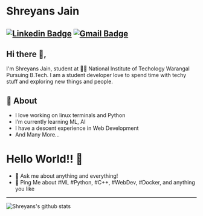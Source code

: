 # Shreyans Jain
[![Linkedin Badge](https://img.shields.io/badge/-ShreyansJain-blue?style=flat-square&logo=Linkedin&logoColor=white&link=https://www.linkedin.com/in/shreyansjain012/)](https://www.linkedin.com/in/shreyansjain012/)
[![Gmail Badge](https://img.shields.io/badge/-shreyansjain012@gmail.com-c14438?style=flat-square&logo=Gmail&logoColor=white&link=mailto:shreyansjain012@gmail.com)](mailto:shreyansjain012@gmail.com)
---
## Hi there 👋,           
I'm Shreyans Jain, student at 👨‍💻 National Institute of Techology Warangal Pursuing B.Tech. I am a student developer love to spend time with techy stuff and exploring new things and people.

## 🧐 About
- I love working on linux terminals and Python
- I’m currently learning ML, AI
- I have a descent experience in Web Development 
- And Many More...

# Hello World!! 🤔
- 💬 Ask me about anything and everything! 
- 💬 Ping Me about #ML #Python, #C++, #WebDev, #Docker, and anything you like
---

![Shreyans's github stats](https://github-readme-stats.vercel.app/api?username=Shreyansjain012&&show_icons=true)
